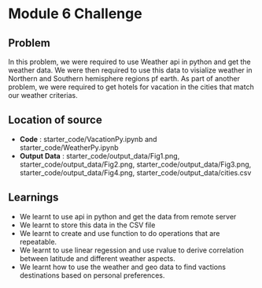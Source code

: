# Module 6 Challenge
## Problem
In this problem, we were required to use Weather api in python and get the weather data. We were then required to use this data to visialize weather in Northern and Southern hemisphere regions pf earth. As part of another problem, we were required to get hotels for vacation in the cities that match our weather criterias.

## Location of source
* **Code** : starter_code/VacationPy.ipynb and starter_code/WeatherPy.ipynb
* **Output Data** : starter_code/output_data/Fig1.png, starter_code/output_data/Fig2.png, starter_code/output_data/Fig3.png, starter_code/output_data/Fig4.png, starter_code/output_data/cities.csv 

## Learnings
* We learnt to use api in python and get the data from remote server
* We learnt to store this data in the CSV file
* We learnt to create and use function to do operations that are repeatable.
* We learnt to use linear regession and use rvalue to derive correlation between latitude and different weather aspects.
* We learnt how to use the weather and geo data to find vactions destinations based on personal preferences.
